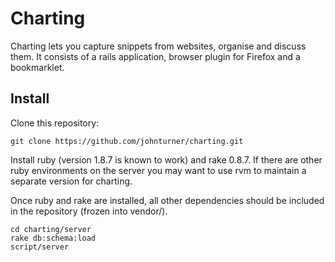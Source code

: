 # Charting

Charting lets you capture snippets from websites, organise and discuss them. It consists of a rails application, browser plugin for Firefox and a bookmarklet.

## Install

Clone this repository:

    git clone https://github.com/johnturner/charting.git

Install ruby (version 1.8.7 is known to work) and rake 0.8.7.  If there are other ruby environments on the   server you may want to use rvm to maintain a separate version for charting.

Once ruby and rake are installed, all other dependencies should be included in the repository (frozen into vendor/).

    cd charting/server
    rake db:schema:load
    script/server

